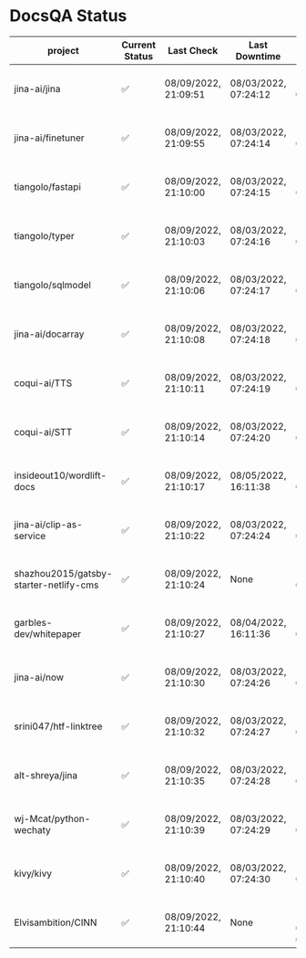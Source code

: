 # DocsQA Status

|               project                |Current Status|     Last Check     |   Last Downtime    |              % Uptime              |
|--------------------------------------|--------------|--------------------|--------------------|------------------------------------|
|jina-ai/jina                          |✅            |08/09/2022, 21:09:51|08/03/2022, 07:24:12|169.488 (since 07/29/2022, 16:38:18)|
|jina-ai/finetuner                     |✅            |08/09/2022, 21:09:55|08/03/2022, 07:24:14|169.502 (since 07/29/2022, 16:38:18)|
|tiangolo/fastapi                      |✅            |08/09/2022, 21:10:00|08/03/2022, 07:24:15|169.517 (since 07/29/2022, 16:38:18)|
|tiangolo/typer                        |✅            |08/09/2022, 21:10:03|08/03/2022, 07:24:16|169.512 (since 07/29/2022, 16:38:18)|
|tiangolo/sqlmodel                     |✅            |08/09/2022, 21:10:06|08/03/2022, 07:24:17|169.518 (since 07/29/2022, 16:38:18)|
|jina-ai/docarray                      |✅            |08/09/2022, 21:10:08|08/03/2022, 07:24:18|169.520 (since 07/29/2022, 16:38:18)|
|coqui-ai/TTS                          |✅            |08/09/2022, 21:10:11|08/03/2022, 07:24:19|169.519 (since 07/29/2022, 16:38:18)|
|coqui-ai/STT                          |✅            |08/09/2022, 21:10:14|08/03/2022, 07:24:20|169.515 (since 07/29/2022, 16:38:18)|
|insideout10/wordlift-docs             |✅            |08/09/2022, 21:10:17|08/05/2022, 16:11:38|147.141 (since 07/29/2022, 16:38:18)|
|jina-ai/clip-as-service               |✅            |08/09/2022, 21:10:22|08/03/2022, 07:24:24|169.540 (since 07/29/2022, 16:38:18)|
|shazhou2015/gatsby-starter-netlify-cms|✅            |08/09/2022, 21:10:24|None                |100.000 (since 08/03/2022, 10:30:18)|
|garbles-dev/whitepaper                |✅            |08/09/2022, 21:10:27|08/04/2022, 16:11:36|147.333 (since 07/29/2022, 16:38:18)|
|jina-ai/now                           |✅            |08/09/2022, 21:10:30|08/03/2022, 07:24:26|169.526 (since 07/29/2022, 16:38:18)|
|srini047/htf-linktree                 |✅            |08/09/2022, 21:10:32|08/03/2022, 07:24:27|217.510 (since 07/31/2022, 18:29:28)|
|alt-shreya/jina                       |✅            |08/09/2022, 21:10:35|08/03/2022, 07:24:28|169.517 (since 07/29/2022, 16:38:18)|
|wj-Mcat/python-wechaty                |✅            |08/09/2022, 21:10:39|08/03/2022, 07:24:29|169.518 (since 07/29/2022, 16:38:18)|
|kivy/kivy                             |✅            |08/09/2022, 21:10:40|08/03/2022, 07:24:30|169.520 (since 07/29/2022, 16:38:18)|
|Elvisambition/CINN                    |✅            |08/09/2022, 21:10:44|None                |100.000 (since 08/04/2022, 07:09:50)|
